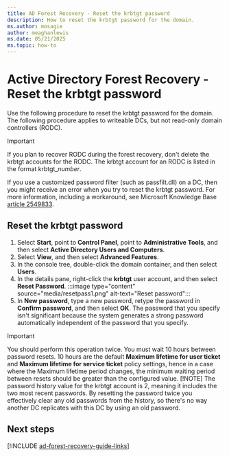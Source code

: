 ```yaml
---
title: AD Forest Recovery - Reset the krbtgt password
description: How to reset the krbtgt password for the domain. 
ms.author: mosagie
author: meaghanlewis
ms.date: 05/21/2025
ms.topic: how-to
---
```


# Active Directory Forest Recovery - Reset the krbtgt password

Use the following procedure to reset the krbtgt password for the domain. The following procedure applies to writeable DCs, but not read-only domain controllers (RODC).

> [!IMPORTANT]
> If you plan to recover RODC during the forest recovery, don't delete the krbtgt accounts for the RODC. The krbtgt account for an RODC is listed in the format krbtgt_*number*.
>
> If you use a customized password filter (such as passfilt.dll) on a DC, then you might receive an error when you try to reset the krbtgt password. For more information, including a workaround, see Microsoft Knowledge Base [article 2549833](https://support.microsoft.com/kb/2549833).

## Reset the krbtgt password

1. Select **Start**, point to **Control Panel**, point to **Administrative Tools**, and then select **Active Directory Users and Computers**.
1. Select **View**, and then select **Advanced Features**.
1. In the console tree, double-click the domain container, and then select **Users**.
1. In the details pane, right-click the **krbtgt** user account, and then select **Reset Password**.
   :::image type="content" source="media/resetpass1.png" alt-text="Reset password":::
1. In **New password**, type a new password, retype the password in **Confirm password**, and then select **OK**. The password that you specify isn't significant because the system generates a strong password automatically independent of the password that you specify.

> [!IMPORTANT]
> You should perform this operation twice. You must wait 10 hours between password resets. 10 hours are the default **Maximum lifetime for user ticket** and **Maximum lifetime for service ticket** policy settings, hence in a case where the Maximum lifetime period changes, the minimum waiting period between resets should be greater than the configured value.
> [!NOTE]
> The password history value for the krbtgt account is 2, meaning it includes the two most recent passwords. By resetting the password twice you effectively clear any old passwords from the history, so there's no way another DC replicates with this DC by using an old password.

## Next steps

[!INCLUDE [ad-forest-recovery-guide-links](includes/ad-forest-recovery-guide-links.md)]
